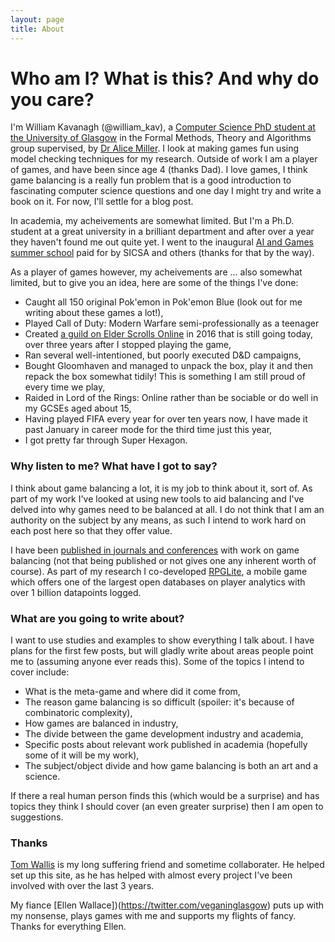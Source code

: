 ```yaml
---
layout: page
title: About
---
```


<!-- <h1> TODO </h1>

I will get around to changing this, but for now here's the stub from Hyde.

<p class="message">
  Hey there! This page is included as an example. Feel free to customize it for your own use upon downloading. Carry on!
</p>

In the novel, *The Strange Case of Dr. Jeykll and Mr. Hyde*, Mr. Poole is Dr. Jekyll's virtuous and loyal butler. Similarly, Poole is an upstanding and effective butler that helps you build Jekyll themes. It's made by [@mdo](https://twitter.com/mdo).

There are currently two themes built on Poole:

* [Hyde](http://hyde.getpoole.com)
* [Lanyon](http://lanyon.getpoole.com)

Learn more and contribute on [GitHub](https://github.com/poole).

## Setup

Some fun facts about the setup of this project include:

* Built for [Jekyll](http://jekyllrb.com)
* Developed on GitHub and hosted for free on [GitHub Pages](https://pages.github.com)
* Coded with [Sublime Text 2](http://sublimetext.com), an amazing code editor
* Designed and developed while listening to music like [Blood Bros Trilogy](https://soundcloud.com/maddecent/sets/blood-bros-series)

Have questions or suggestions? Feel free to [open an issue on GitHub](https://github.com/poole/issues/new) or [ask me on Twitter](https://twitter.com/mdo).

Thanks for reading! -->


# Who am I? What is this? And why do you care?

I'm William Kavanagh (@william_kav), a [Computer Science PhD student at the University of Glasgow](https://www.gla.ac.uk/schools/computing/researchstudents/williamkavanagh/) in the Formal Methods, Theory and Algorithms group supervised, by [Dr Alice Miller](https://www.gla.ac.uk/schools/computing/staff/alicemiller/). I look at making games fun using model checking techniques for my research. Outside of work I am a player of games, and have been since age 4 (thanks Dad). I love games, I think game balancing is a really fun problem that is a good introduction to fascinating computer science questions and one day I might try and write a book on it. For now, I'll settle for a blog post.

In academia, my acheivements are somewhat limited. But I'm a Ph.D. student at a great university in a brilliant department and after over a year they haven't found me out quite yet. I went to the inaugural [AI and Games summer school](https://school.gameaibook.org/) paid for by SICSA and others (thanks for that by the way).

As a player of games however, my acheivements are ... also somewhat limited, but to give you an idea, here are some of the things I've done:

 * Caught all 150 original Pok\'emon in Pok\'emon Blue (look out for me writing about these games a lot!),
 * Played Call of Duty: Modern Warfare semi-professionally as a teenager
 * Created [a guild on Elder Scrolls Online](https://snowborn.shivtr.com/) in 2016 that is still going today, over three years after I stopped playing the game,
 * Ran several well-intentioned, but poorly executed D&D campaigns,
 * Bought Gloomhaven and managed to unpack the box, play it and then repack the box somewhat tidily! This is something I am still proud of every time we play,
 * Raided in Lord of the Rings: Online rather than be sociable or do well in my GCSEs aged about 15,
 * Having played FIFA every year for over ten years now, I have made it past January in career mode for the third time just this year,
 * I got pretty far through Super Hexagon.

### Why listen to me? What have I got to say?

I think about game balancing a lot, it is my job to think about it, sort of. As part of my work I've looked at using new tools to aid balancing and I've delved into why games need to be balanced at all. I do not think that I am an authority on the subject by any means, as such I intend to work hard on each post here so that they offer value.

I have been [published in journals and conferences](https://www.gla.ac.uk/schools/computing/researchstudents/williamkavanagh/#publications) with work on game balancing (not that being published or not gives one any inherent worth of course). As part of my research I co-developed [RPGLite](rpglite.app), a mobile game which offers one of the largest open databases on player analytics with over 1 billion datapoints logged.

### What are you going to write about?

I want to use studies and examples to show everything I talk about. I have plans for the first few posts, but will gladly write about areas people point me to (assuming anyone ever reads this). Some of the topics I intend to cover include:

 * What is the meta-game and where did it come from,
 * The reason game balancing is so difficult (spoiler: it's because of combinatoric complexity),
 * How games are balanced in industry,
 * The divide between the game development industry and academia,
 * Specific posts about relevant work published in academia (hopefully some of it will be my work),
 * The subject/object divide and how game balancing is both an art and a science.

If there a real human person finds this (which would be a surprise) and has topics they think I should cover (an even greater surprise) then I am open to suggestions.

### Thanks

[Tom Wallis](probablytom.com) is my long suffering friend and sometime collaborater. He helped set up this site, as he has helped with almost every project I've been involved with over the last 3 years.

My fiance [Ellen Wallace])(https://twitter.com/veganinglasgow) puts up with my nonsense, plays games with me and supports my flights of fancy. Thanks for everything Ellen.